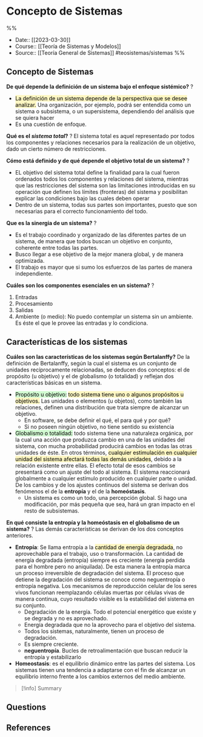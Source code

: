 # Concepto de Sistemas
%%
- Date:: [[2023-03-30]]
- Course:: [[Teoría de Sistemas y Modelos]]
- Source:: [[Teoría General de Sistemas]]
#teosistemas/sistemas 
%%

## Concepto de Sistemas

**De qué depende la definición de un sistema bajo el enfoque sistémico?**
?
- <mark style="background: #FFF3A3A6;">La definición de un sistema depende de la perspectiva que se desee analizar.</mark> Una organización, por ejemplo, podrá ser entendida como un sistema o subsistema, o un supersistema, dependiendo del análisis que se quiera hacer
- Es una cuestión de enfoque.
<!--SR:!2023-05-09,3,250-->

**Qué es el *sistema total*?**
?
El sistema total es aquel representado por todos los componentes y relaciones necesarios para la realización de un objetivo, dado un cierto número de restricciones.
<!--SR:!2023-05-09,3,250-->


**Cómo está definido y de qué depende el objetivo total de un sistema?**
?
- EL objetivo del sistema total define la finalidad para la cual fueron ordenados todos los componentes y relaciones del sistema, mientras que las restricciones del sistema son las limitaciones introducidas en su operación que definen los límites (fronteras) del sistema y posibilitan explicar las condiciones bajo las cuales deben operar
- Dentro de un sistema, todas sus partes son importantes, puesto que son necesarias para el correcto funcionamiento del todo.
<!--SR:!2023-05-08,2,248-->

**Que es la sinergia de un sistema?**
?
- Es el trabajo coordinado y organizado de las diferentes partes de un sistema, de manera que todos buscan un objetivo en conjunto, coherente entre todas las partes.
- Busco llegar a ese objetivo de la mejor manera global, y de manera optimizada.
- El trabajo es mayor que si sumo los esfuerzos de las partes de manera independiente.
<!--SR:!2023-05-07,1,230-->

**Cuáles son los componentes esenciales en un sistema?**
?
1. Entradas
2. Procesamiento
3. Salidas 
4. Ambiente (o medio): No puedo contemplar un sistema sin un ambiente. Es éste el que le provee las entradas y lo condiciona.
<!--SR:!2023-05-08,2,248-->


## Características de los sistemas

**Cuáles son las características de los sistemas según Bertalanffy?**
De la definición de Bertalanffy, según la cual el sistema es un conjunto de unidades recíprocamente relacionadas, se deducen dos conceptos: el de propósito (u objetivo) y el de globalismo (o totalidad) y reflejan dos características básicas en un sistema. 
- <mark style="background: #BBFABBA6;">Propósito u objetivo:</mark> <mark style="background: #FFF3A3A6;">todo sistema tiene uno o algunos propósitos u objetivos.</mark> Las unidades o elementos (u objetos), como también las relaciones, definen una distribución que trata siempre de alcanzar un objetivo.
	- En software, se debe definir el qué, el para qué y por qué?
	- Si no poseen ningún objetivo, no tiene sentido su existencia 
- <mark style="background: #BBFABBA6;">Globalismo o totalidad:</mark> todo sistema tiene una naturaleza orgánica, por la cual una acción que produzca cambio en una de las unidades del sistema, con mucha probabilidad producirá cambios en todas las otras unidades de éste. En otros términos, <mark style="background: #FFF3A3A6;">cualquier estimulación en cualquier unidad del sistema afectará todas las demás unidades</mark>, debido a la relación existente entre ellas. El efecto total de esos cambios se presentará como un ajuste del todo al sistema. El sistema reaccionará globalmente a cualquier estímulo producido en cualquier parte o unidad. De los cambios y de los ajustes continuos del sistema se derivan dos fenómenos el de la **entropía** y el de la **homeóstasis**.
	- Un sistema es como un todo, una percepción global. Si hago una modificación, por más pequeña que sea, hará un gran impacto en el resto de subsistemas.


**En qué consiste la entropía y la homeóstasis en el globalismo de un sistema?**
?
Las demás características se derivan de los dos conceptos anteriores. 
- **Entropía**: Se llama entropía a la <mark style="background: #FFF3A3A6;">cantidad de energía degradada</mark>, no aprovechable para el trabajo, uso o transformación. La cantidad de energía  degradada (entropía) siempre es creciente (energía perdida para el hombre  pero no aniquilada). De esta manera la entropía marca un proceso irreversible  de degradación del sistema. El proceso que detiene la degradación del sistema  se conoce como neguentropía o entropía negativa. Los mecanismos de  reproducción celular de los seres vivos funcionan reemplazando células  muertas por células vivas de manera continua, cuyo resultado visible es la  estabilidad del sistema en su conjunto.  
	- Degradación de la energía. Todo el potencial energético que existe y se degrada y no es aprovechado. 
	- Energía degradada que no la aprovecho para el objetivo del sistema.
	- Todos los sistemas, naturalmente, tienen un proceso de degradación.
	- Es siempre creciente.
	- **neguentropía**. Bucles de retroalimentación que buscan reducir la entropía y estabilizarlo
- **Homeostasis**: es el equilibrio dinámico entre las partes del sistema. Los sistemas tienen una tendencia a adaptarse con el fin de alcanzar un equilibrio interno frente a los cambios externos del medio ambiente.
<!--SR:!2023-05-07,1,228-->


>[!info] Summary
>



## Questions




## References


